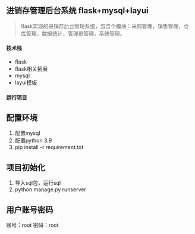 
## 进销存管理后台系统 flask+mysql+layui

> flask实现的进销存后台管理系统，包含个模块：采购管理，销售管理，仓库管理，数据统计，管理员管理，系统管理。

#### 技术栈

- flask
- flask相关拓展
- mysql
- layui模板

#### 运行项目

## 配置环境
1. 配置mysql
2. 配置python 3.9
3. pip install -r requirement.txt

## 项目初始化
1. 导入sql包，运行sql
2. python manage.py runserver

## 用户账号密码
账号：root
密码：root


